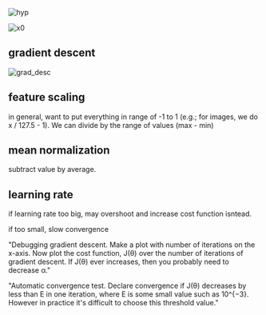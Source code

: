 ![hyp](https://i.gyazo.com/49182c6d83bac357164efb5aa1e18a68.png)

![x0](https://i.gyazo.com/caea4b7d9d33b98d604fd482e1a1c729.png)

## gradient descent
![grad_desc](https://i.gyazo.com/4de2997bb4f630e7523c4c4bb42ec0ae.png)

## feature scaling
in general, want to put everything in range of -1 to 1 (e.g.; for images, we do x / 127.5 - 1). We can divide by the range of values (max - min)

## mean normalization

subtract value by average. 

## learning rate

if learning rate too big, may overshoot and increase cost function isntead.

if too small, slow convergence

"Debugging gradient descent. Make a plot with number of iterations on the x-axis. Now plot the cost function, J(θ) over the number of iterations of gradient descent. If J(θ) ever increases, then you probably need to decrease α."

"Automatic convergence test. Declare convergence if J(θ) decreases by less than E in one iteration, where E is some small value such as 10^{−3}. However in practice it's difficult to choose this threshold value."
